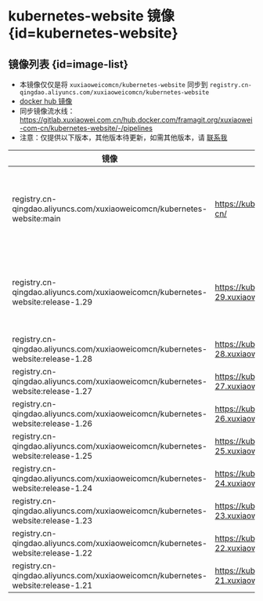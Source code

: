 # kubernetes-website 镜像 {id=kubernetes-website}

## 镜像列表 {id=image-list}

- 本镜像仅仅是将 `xuxiaoweicomcn/kubernetes-website`
  同步到 `registry.cn-qingdao.aliyuncs.com/xuxiaoweicomcn/kubernetes-website`
- [docker hub 镜像](../../xuxiaoweicomcn/kubernetes-website.md)
- 同步镜像流水线：
  https://gitlab.xuxiaowei.com.cn/hub.docker.com/framagit.org/xuxiaowei-com-cn/kubernetes-website/-/pipelines
- 注意：仅提供以下版本，其他版本待更新，如需其他版本，请 [联系我](../../../guide/website.md)

| 镜像                                                                              | 部署地址                                             | 说明                             |
|---------------------------------------------------------------------------------|--------------------------------------------------|--------------------------------|
| registry.cn-qingdao.aliyuncs.com/xuxiaoweicomcn/kubernetes-website:main         | https://kubernetes.xuxiaowei.com.cn/zh-cn/       | `main` 从源代码的 `main` 分支构建，代表最新版 |
| registry.cn-qingdao.aliyuncs.com/xuxiaoweicomcn/kubernetes-website:release-1.29 | https://kubernetes-v1-29.xuxiaowei.com.cn/zh-cn/ | `release` 代表正式发布版，`1.29` 代表版本号 |
| registry.cn-qingdao.aliyuncs.com/xuxiaoweicomcn/kubernetes-website:release-1.28 | https://kubernetes-v1-28.xuxiaowei.com.cn/zh-cn/ |                                |
| registry.cn-qingdao.aliyuncs.com/xuxiaoweicomcn/kubernetes-website:release-1.27 | https://kubernetes-v1-27.xuxiaowei.com.cn/zh-cn/ |                                |
| registry.cn-qingdao.aliyuncs.com/xuxiaoweicomcn/kubernetes-website:release-1.26 | https://kubernetes-v1-26.xuxiaowei.com.cn/zh-cn/ |                                |
| registry.cn-qingdao.aliyuncs.com/xuxiaoweicomcn/kubernetes-website:release-1.25 | https://kubernetes-v1-25.xuxiaowei.com.cn/zh-cn/ |                                |
| registry.cn-qingdao.aliyuncs.com/xuxiaoweicomcn/kubernetes-website:release-1.24 | https://kubernetes-v1-24.xuxiaowei.com.cn/zh-cn/ |                                |
| registry.cn-qingdao.aliyuncs.com/xuxiaoweicomcn/kubernetes-website:release-1.23 | https://kubernetes-v1-23.xuxiaowei.com.cn/zh-cn/ |                                |
| registry.cn-qingdao.aliyuncs.com/xuxiaoweicomcn/kubernetes-website:release-1.22 | https://kubernetes-v1-22.xuxiaowei.com.cn/zh-cn/ |                                |
| registry.cn-qingdao.aliyuncs.com/xuxiaoweicomcn/kubernetes-website:release-1.21 | https://kubernetes-v1-21.xuxiaowei.com.cn/zh-cn/ |                                |

<style>

._image_registry_cn-qingdao_aliyuncs_com_xuxiaoweicomcn_kubernetes-website table tr th:nth-child(1), 
._image_registry_cn-qingdao_aliyuncs_com_xuxiaoweicomcn_kubernetes-website table tr td:nth-child(1) {
    min-width: 580px;
}

._image_registry_cn-qingdao_aliyuncs_com_xuxiaoweicomcn_kubernetes-website table tr th:nth-child(2), 
._image_registry_cn-qingdao_aliyuncs_com_xuxiaoweicomcn_kubernetes-website table tr td:nth-child(2) {
    min-width: 365px;
}

._image_registry_cn-qingdao_aliyuncs_com_xuxiaoweicomcn_kubernetes-website table tr th:nth-child(3), 
._image_registry_cn-qingdao_aliyuncs_com_xuxiaoweicomcn_kubernetes-website table tr td:nth-child(3) {
    min-width: 320px;
}

</style>